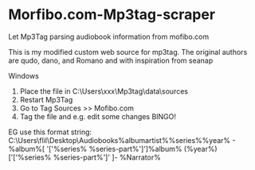 # Morfibo.com-Mp3tag-scraper
Let Mp3Tag parsing audiobook information from mofibo.com

This is my modified custom web source for mp3tag. The original authors are qudo, dano, and Romano and with inspiration from seanap

Windows
1. Place the file in C:\Users\xxx\Mp3tag\data\sources
2. Restart Mp3Tag
3. Go to Tag Sources >> Mofibo.com 
4. Tag the file and e.g. edit some changes
BINGO!

EG use this format string: 
C:\Users\flil\Desktop\Audiobooks\%albumartist%\%series%\%year% - %album%[ '['%series% %series-part%']']\%album% (%year%) ['['%series% %series-part%']' ]- %Narrator% 

